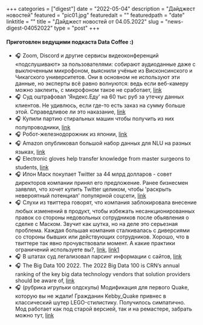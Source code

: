 
+++
categories = ["digest"]
date = "2022-05-04"
description = "Дайджест новостей"
featured = "pic01.jpg"
featuredalt = ""
featuredpath = "date"
linktitle = ""
title = "Дайджест новостей от 04.05.2022"
slug = "news-digest-04052022"
type = "post"
+++

#### Приготовлен ведущими подкаста Data Coffee :)


- 🎧 Zoom, Discord и другие сервисы видеоконференций «подслушивают» за пользователями: собирают аудиоданные даже с выключенным микрофоном, выяснили учёные из Висконсинского и Чикагского университетов. Они в основном не используют эти данные, но эксперты всё равно волнуются: ведь если веб-камеру можно заклеить, с микрофоном такое не сработает, [link](https://vc.ru/services/407926)
- 🎧 Суд оштрафовал 'Яндекс.Еду' на 60 тыс руб за утечку данных клиентов. Не удивлюсь, если где-то есть заказ на сумму больше этой. Справедливое ли это наказание, [link](https://t.me/leftjoin/606)
- 🎧 Купили партию стиральных машин чтобы получить из них полупроводники, [link](https://3dnews.ru/1064408/krupniy-proizvoditel-bil-vinugden-zakupit-stiralnie-mashini-radi-chipov)
- 🎧 Робот-железнодорожник из японии, [link](https://3dnews.ru/1064170/yaponskaya-jr-west-razrabotala-geleznodorognuyu-stroitelnuyu-platformu-s-robotomgumanoidom)
- 🎧 Amazon опубликовал большой набор данных для NLU на разных языках, [link](https://www.opennet.ru/opennews/art.shtml?num=57055)
- 🎧 Electronic gloves help transfer knowledge from master surgeons to students, [link](https://www.westernsydney.edu.au/future-makers/issue-four/a-safer-handover)
- 🎧 Илон Маск покупает Twitter за 44 млрд долларов - совет директоров компании принял его предложение. Ранее бизнесмен заявлял, что хочет купить Twitter целиком, чтобы 'раскрыть невероятный потенциал' популярной соцсети, [link](https://bbc.in/3vKtJlk)
- 🎧 Слухи из твиттера говорят, что компания заблокировала внесение любых изменений в продукт, чтобы избежать несанкционированных правок со стороны недовольных сотрудников после обьявления о сделке с Маском. Звучит как шутка, но на деле это серьезная проблема. Каждая большая компания сталкивалась с диверсиями со стороны бывших или действующих сотрудников. Хорошо, что в твиттере так явно прочувствовали момент. 
А какие практики ограничений используете вы?, [link](https://www.bloomberg.com/news/articles/2022-04-25/twitter-locks-down-product-changes-after-agreeing-to-musk-bid), [link1](https://t.me/addmeto/4856)
- 🎧 В штатах суд легализовал парсинг информации с сайтов, [link](https://techcrunch.com/2022/04/18/web-scraping-legal-court)
- 🎧 The Big Data 100 2022. The 2022 Big Data 100 is CRN’s annual ranking of the key big data technology vendors that solution providers should be aware of, [link](https://www.crn.com/news/applications-os/the-big-data-100-2022)
- 🎧 (рубрика игрульки олдскулы) Модификация для первого Quake, которую вы не ждали! Гражданин Kebby_Quake привнес в классический шутер LEGO-стилистику. Получилось симпатично. Мод работает как под старой версией, так и на ремастере, забрать можно тут, [link](https://youtu.be/xdJVnbWQDqQ)
